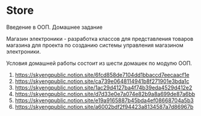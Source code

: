 # Store
Введение в ООП. Домашнее задание

Магазин электроники - разработка классов для представления товаров магазина для проекта по созданию системы управления магазином электроники.

Условия домашней работы состоит из шести домашек по модулю ООП. 
1. https://skyengpublic.notion.site/6fcd858de7104dd1bbaccd7eecaacf1e
2. https://skyengpublic.notion.site/ca739e0648114941b8f271901e3bda1c
3. https://skyengpublic.notion.site/1ac29d4127ba4f74b39eda4529d412e2
4. https://skyengpublic.notion.site/d7d33e0e7a074e82b9a8a699de87a6bb
5. https://skyengpublic.notion.site/e19a9165887b45bda4ef08668704a5b3
6. https://skyengpublic.notion.site/a6002bdf2f94423a8134587a7d86967b
